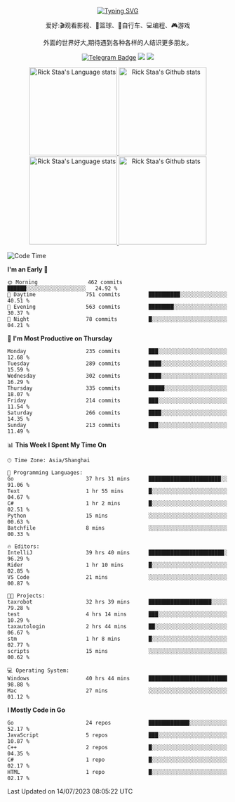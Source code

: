 <div align="center"> 

[![Typing SVG](https://readme-typing-svg.herokuapp.com?size=25&duration=2500&color=eeeeee&vCenter=true&width=200&height=40&lines=Hi+there+%F0%9F%91%8B%F0%9F%8F%BB;I'm+DanBai)](https://git.io/typing-svg)

爱好:🎬观看影视、🏀篮球、🚴自行车、💻编程、🎮游戏

外面的世界好大,期待遇到各种各样的人结识更多朋友。

[![Telegram Badge](https://img.shields.io/badge/-Telegram-blue?style=flat&logo=Telegram&logoColor=white)](https://t.me/danbai9420) 
[![](https://img.shields.io/badge/-Blog-brightgreen?style=flat&logo=Blogger&logoColor=white)](https://p00q.cn)
[![](https://img.shields.io/badge/-Email-red?style=flat&logo=Mail.Ru&logoColor=white)](mailto:danbai@88.com)
</div>

<!-- Light Mode -->
<div align="center"> 
<a href="https://github.com/anuraghazra/github-readme-stats#gh-light-mode-only">
<img height=200 src="https://github-readme-stats.vercel.app/api/top-langs/?username=danbai225&layout=compact&langs_count=10&hide_border=1&role=OWNER,COLLABORATOR#gh-light-mode-only" alt="Rick Staa's Language stats" />
</a>
<a href="https://github.com/anuraghazra/github-readme-stats#gh-light-mode-only">
<img height=200 src="https://github-readme-stats.vercel.app/api?username=danbai225&show_icons=true&count_private=true&line_height=28&hide_border=1&include_all_commits=true&card_width=450&role=OWNER,COLLABORATOR&exclude_repo=github-readme-stats#gh-light-mode-only" alt="Rick Staa's Github stats" />
</a>
</div>

<!-- Dark Mode -->
<div align="center"> 
<a href="https://github.com/anuraghazra/github-readme-stats#gh-dark-mode-only">
<img height=200 src="https://github-readme-stats.vercel.app/api/top-langs/?username=danbai225&layout=compact&langs_count=10&hide_border=1&role=OWNER,COLLABORATOR&theme=github_dark#gh-dark-mode-only" alt="Rick Staa's Language stats" />
</a>
<a href="https://github.com/anuraghazra/github-readme-stats#gh-dark-mode-only">
<img height=200 src="https://github-readme-stats.vercel.app/api?username=danbai225&show_icons=true&count_private=true&line_height=28&hide_border=1&include_all_commits=true&card_width=450&role=OWNER,COLLABORATOR&exclude_repo=github-readme-stats&theme=github_dark#gh-dark-mode-only" alt="Rick Staa's Github stats" />
</a>
</div>

<!--START_SECTION:waka-->
![Code Time](http://img.shields.io/badge/Code%20Time-612%20hrs%2050%20mins-blue)

**I'm an Early 🐤** 

```text
🌞 Morning                462 commits         ██████░░░░░░░░░░░░░░░░░░░   24.92 % 
🌆 Daytime                751 commits         ██████████░░░░░░░░░░░░░░░   40.51 % 
🌃 Evening                563 commits         ████████░░░░░░░░░░░░░░░░░   30.37 % 
🌙 Night                  78 commits          █░░░░░░░░░░░░░░░░░░░░░░░░   04.21 % 
```
📅 **I'm Most Productive on Thursday** 

```text
Monday                   235 commits         ███░░░░░░░░░░░░░░░░░░░░░░   12.68 % 
Tuesday                  289 commits         ████░░░░░░░░░░░░░░░░░░░░░   15.59 % 
Wednesday                302 commits         ████░░░░░░░░░░░░░░░░░░░░░   16.29 % 
Thursday                 335 commits         █████░░░░░░░░░░░░░░░░░░░░   18.07 % 
Friday                   214 commits         ███░░░░░░░░░░░░░░░░░░░░░░   11.54 % 
Saturday                 266 commits         ████░░░░░░░░░░░░░░░░░░░░░   14.35 % 
Sunday                   213 commits         ███░░░░░░░░░░░░░░░░░░░░░░   11.49 % 
```


📊 **This Week I Spent My Time On** 

```text
🕑︎ Time Zone: Asia/Shanghai

💬 Programming Languages: 
Go                       37 hrs 31 mins      ███████████████████████░░   91.06 % 
Text                     1 hr 55 mins        █░░░░░░░░░░░░░░░░░░░░░░░░   04.67 % 
C#                       1 hr 2 mins         █░░░░░░░░░░░░░░░░░░░░░░░░   02.51 % 
Python                   15 mins             ░░░░░░░░░░░░░░░░░░░░░░░░░   00.63 % 
Batchfile                8 mins              ░░░░░░░░░░░░░░░░░░░░░░░░░   00.33 % 

🔥 Editors: 
IntelliJ                 39 hrs 40 mins      ████████████████████████░   96.29 % 
Rider                    1 hr 10 mins        █░░░░░░░░░░░░░░░░░░░░░░░░   02.85 % 
VS Code                  21 mins             ░░░░░░░░░░░░░░░░░░░░░░░░░   00.87 % 

🐱‍💻 Projects: 
taxrobot                 32 hrs 39 mins      ████████████████████░░░░░   79.28 % 
test                     4 hrs 14 mins       ███░░░░░░░░░░░░░░░░░░░░░░   10.29 % 
taxautologin             2 hrs 44 mins       ██░░░░░░░░░░░░░░░░░░░░░░░   06.67 % 
stm                      1 hr 8 mins         █░░░░░░░░░░░░░░░░░░░░░░░░   02.77 % 
scripts                  15 mins             ░░░░░░░░░░░░░░░░░░░░░░░░░   00.62 % 

💻 Operating System: 
Windows                  40 hrs 44 mins      █████████████████████████   98.88 % 
Mac                      27 mins             ░░░░░░░░░░░░░░░░░░░░░░░░░   01.12 % 
```

**I Mostly Code in Go** 

```text
Go                       24 repos            █████████████░░░░░░░░░░░░   52.17 % 
JavaScript               5 repos             ███░░░░░░░░░░░░░░░░░░░░░░   10.87 % 
C++                      2 repos             █░░░░░░░░░░░░░░░░░░░░░░░░   04.35 % 
C#                       1 repo              █░░░░░░░░░░░░░░░░░░░░░░░░   02.17 % 
HTML                     1 repo              █░░░░░░░░░░░░░░░░░░░░░░░░   02.17 % 
```




 Last Updated on 14/07/2023 08:05:22 UTC
<!--END_SECTION:waka-->
